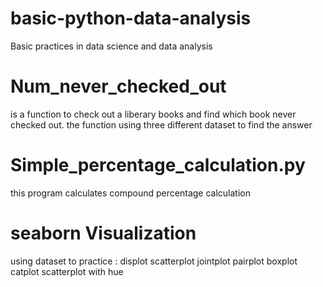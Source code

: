 # basic-python-data-analysis
Basic practices in data science and data analysis
# Num_never_checked_out
  is a function to check out a liberary books and find which book never checked out.
  the function using three different dataset to find the answer
# Simple_percentage_calculation.py
  this program calculates compound percentage calculation
# seaborn Visualization
  using dataset to practice :
  displot
  scatterplot
  jointplot
  pairplot
  boxplot
  catplot
  scatterplot with hue
  
